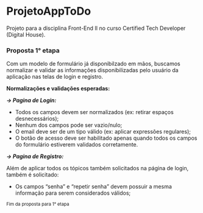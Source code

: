 # ProjetoAppToDo
Projeto para a disciplina Front-End II no curso Certified Tech Developer (Digital House).

<h3>Proposta 1° etapa</h3>

<p> Com um modelo de formulário já disponibilzado em mãos, buscamos normalizar e validar as informações disponibilizadas pelo usuário da aplicação nas telas de login e registro. </p>

<b>Normalizações e validações esperadas:</b>

<i><b>→ Pagina de Login:</b></i>
<ul>
<li>Todos os campos devem ser normalizados (ex: retirar espaços desnecessários);</li>
<li>Nenhum dos campos pode ser vazio/nulo;</li>
<li>O email deve ser de um tipo válido (ex: aplicar expressões regulares);</li>
<li>O botão de acesso deve ser habilitado apenas quando todos os campos do formulário estiverem validados corretamente.</li>
</ul>

<i><b>→ Pagina de Registro:</b></i>
<p>Além de aplicar todos os tópicos também solicitados na página de login, também é solicitado: </p>
<ul>
<li>Os campos “senha” e “repetir senha” devem possuir a mesma informação para serem considerados válidos;
</li>
</ul>

<small>Fim da proposta para 1° etapa</small>